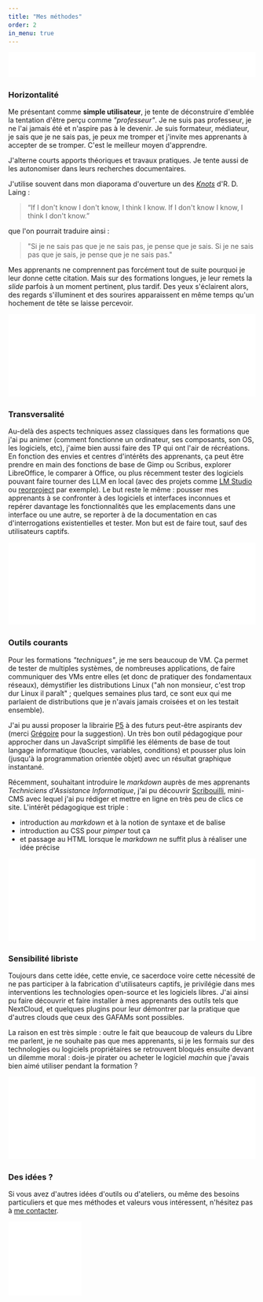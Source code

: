 ```yaml
---
title: "Mes méthodes"
order: 2
in_menu: true
---
```

<img src="images/ponctGraph2.png" alt="ponctuation graphique abstraite" class="imgPunct2" />

### Horizontalité

Me présentant comme **simple utilisateur**, je tente de déconstruire d'emblée la tentation d'être perçu comme _"professeur"_. Je ne suis pas professeur, je ne l'ai jamais été et n'aspire pas à le devenir. Je suis formateur, médiateur, je sais que je ne sais pas, je peux me tromper et j'invite mes apprenants à accepter de se tromper. C'est le meilleur moyen d'apprendre.

J'alterne courts apports théoriques et travaux pratiques. Je tente aussi de les autonomiser dans leurs recherches documentaires.

J'utilise souvent dans mon diaporama d'ouverture un des [_Knots_](https://www.52walker.com/library/laing-r-d-knots-gal) d'R. D. Laing :
> “If I don't know I don't know, I think I know.
If I don't know I know, I think I don't know.” 

que l'on pourrait traduire ainsi :
> "Si je ne sais pas que je ne sais pas, je pense que je sais.
Si je ne sais pas que je sais, je pense que je ne sais pas."

Mes apprenants ne comprennent pas forcément tout de suite pourquoi je leur donne cette citation. Mais sur des formations longues, je leur remets la _slide_ parfois à un moment pertinent, plus tardif. Des yeux s'éclairent alors, des regards s'illuminent et des sourires apparaissent en même temps qu'un hochement de tête se laisse percevoir.

<img src="images/ponctGraph.png" alt="ponctuation graphique abstraite" class="imgPunct" />

### Transversalité

Au-delà des aspects techniques assez classiques dans les formations que j'ai pu animer (comment fonctionne un ordinateur, ses composants, son OS, les logiciels, etc), j'aime bien aussi faire des TP qui ont l'air de récréations. En fonction des envies et centres d'intérêts des apprenants, ça peut être prendre en main des fonctions de base de Gimp ou Scribus, explorer LibreOffice, le comparer à Office, ou plus récemment tester des logiciels pouvant faire tourner des LLM en local (avec des projets comme [LM Studio](https://lmstudio.ai/) ou [reorproject](https://github.com/reorproject/reor) par exemple). Le but reste le même : pousser mes apprenants à se confronter à des logiciels et interfaces inconnues et repérer davantage les fonctionnalités que les emplacements dans une interface ou une autre, se reporter à de la documentation en cas d'interrogations existentielles et tester. Mon but est de faire tout, sauf des utilisateurs captifs.

<img src="images/ponctGraph.png" alt="ponctuation graphique abstraite" class="imgPunct" />

### Outils courants

Pour les formations _"techniques"_, je me sers beaucoup de VM. Ça permet de tester de multiples systèmes, de nombreuses applications, de faire communiquer des VMs entre elles (et donc de pratiquer des fondamentaux réseaux), démystifier les distributions Linux ("ah non monsieur, c'est trop dur Linux il paraît" ; quelques semaines plus tard, ce sont eux qui me parlaient de distributions que je n'avais jamais croisées et on les testait ensemble).

J'ai pu aussi proposer la librairie [P5](https://p5js.org/) à des futurs peut-être aspirants dev (merci [Grégoire](https://gregoire.cutzach.com/references/) pour la suggestion). Un très bon outil pédagogique pour approcher dans un JavaScript simplifié les éléments de base de tout langage informatique (boucles, variables, conditions) et pousser plus loin (jusqu'à la programmation orientée objet) avec un résultat graphique instantané.

Récemment, souhaitant introduire le _markdown_ auprès de mes apprenants _Techniciens d'Assistance Informatique_, j'ai pu découvrir [Scribouilli](https://scribouilli.org/), mini-CMS avec lequel j'ai pu rédiger et mettre en ligne en très peu de clics ce site. L'intérêt pédagogique est triple :
- introduction au _markdown_ et à la notion de syntaxe et de balise
- introduction au CSS pour _pimper_ tout ça
- et passage au HTML lorsque le _markdown_ ne suffit plus à réaliser une idée précise

<img src="images/ponctGraph.png" alt="ponctuation graphique abstraite" class="imgPunct" />

### Sensibilité libriste

Toujours dans cette idée, cette envie, ce sacerdoce voire cette nécessité de ne pas participer à la fabrication d'utilisateurs captifs, je privilégie dans mes interventions les technologies open-source et les logiciels libres. J'ai ainsi pu faire découvrir et faire installer à mes apprenants des outils tels que NextCloud, et quelques plugins pour leur démontrer par la pratique que d'autres clouds que ceux des GAFAMs sont possibles. 

La raison en est très simple : outre le fait que beaucoup de valeurs du Libre me parlent, je ne souhaite pas que mes apprenants, si je les formais sur des technologies ou logiciels propriétaires se retrouvent bloqués ensuite devant un dilemme moral : dois-je pirater ou acheter le logiciel _machin_ que j'avais bien aimé utiliser pendant la formation ?

<img src="images/ponctGraph.png" alt="ponctuation graphique abstraite" class="imgPunct" />

### Des idées ?

Si vous avez d'autres idées d'outils ou d'ateliers, ou même des besoins particuliers et que mes méthodes et valeurs vous intéressent, n'hésitez pas à [me contacter](https://www.dubuquoy.fr/contact.html).  

<img src="images/ponctGraph3.png" alt="Ponctuation graphique abstraite" class="imgPunct3" /> 